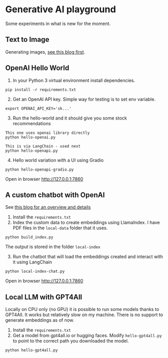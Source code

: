 # Generative AI playground

Some experiments in what is new for the moment.

## Text to Image
Generating images, [see this blog first](https://rahulaga.medium.com/from-words-to-pictures-text-to-image-generation-8512b61002fa).


## OpenAI Hello World
1. In your Python 3 virtual environment install dependencies.
```
pip install -r requirements.txt
```

2. Get an OpenAI API key. Simple way for testing is to set env variable.
```
export OPENAI_API_KEY='sk...'
``` 

3. Run the hello-world and it should give you some stock recommendations
```
This one uses openai library directly
python hello-openai.py 

This is via LangChain - used next
python hello-openapi.py
```

4. Hello world variation with a UI using Gradio
```
python hello-openapi-gradio.py
```
Open in browser http://127.0.0.1:7860

## A custom chatbot with OpenAI
See [this blog for an overview and details](https://rahulaga.medium.com/creating-a-custom-chatbot-with-openai-2e08b1e98133)

1. Install the `requirements.txt`
2. Index the custom data to create embeddings using LlamaIndex. I have PDF files in the `local-data` folder that it uses.
```
python build_index.py
```
The output is stored in the folder `local-index`

3. Run the chatbot that will load the embeddings created and interact with it using LangChain
```
python local-index-chat.py
```
Open in browser http://127.0.0.1:7860

## Local LLM with GPT4All
Locally on CPU only (no GPU) it is possible to run some models thanks to GPT4All. It works but relatively slow on my machine. There is no support to generate embeddings as of now.
1. Install the `requirements.txt`
2. Get a model from gpt4all.io or hugging faces. Modify `hello-gpt4all.py` to point to the correct path you downloaded the model.

```
python hello-gpt4all.py
```
